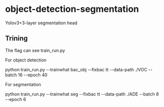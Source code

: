 # object-detection-segmentation

Yolov3+3-layer segmentation head


Trining
----------------------------------------------------------------------------
The flag can see train_run.py

For object detection

python train_run.py --trainwhat bac_obj --fixbac tt --data-path ./VOC --batch 16 --epoch 40 

For segmentation

python train_run.py --trainwhat seg --fixbac tt --data-path ./ADE --batch 8 --epoch 6 
